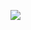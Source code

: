 ![](https://github-readme-stats.vercel.app/api?username=inbestigator&theme=dark&show_icons=true&hide_border=true&count_private=true)
